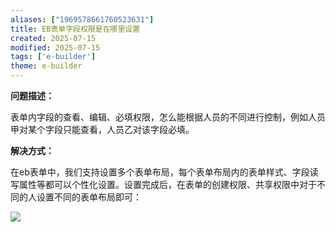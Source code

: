 ```yaml
---
aliases: ["1969578661760523631"]
title: EB表单字段权限是在哪里设置
created: 2025-07-15
modified: 2025-07-15
tags: ['e-builder']
theme: e-builder
---
```


**问题描述：**

表单内字段的查看、编辑、必填权限，怎么能根据人员的不同进行控制，例如人员甲对某个字段只能查看，人员乙对该字段必填。

**解决方式：**

在eb表单中，我们支持设置多个表单布局，每个表单布局内的表单样式、字段读写属性等都可以个性化设置。设置完成后，在表单的创建权限、共享权限中对于不同的人设置不同的表单布局即可：

![](d3165abf3c9a96b8a9f31841c2d3e395.jpg)